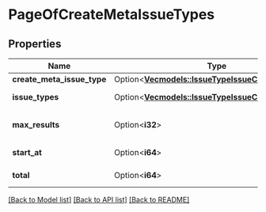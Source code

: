 # PageOfCreateMetaIssueTypes

## Properties

Name | Type | Description | Notes
------------ | ------------- | ------------- | -------------
**create_meta_issue_type** | Option<[**Vec<models::IssueTypeIssueCreateMetadata>**](IssueTypeIssueCreateMetadata.md)> |  | [optional]
**issue_types** | Option<[**Vec<models::IssueTypeIssueCreateMetadata>**](IssueTypeIssueCreateMetadata.md)> | The list of CreateMetaIssueType. | [optional][readonly]
**max_results** | Option<**i32**> | The maximum number of items to return per page. | [optional][readonly]
**start_at** | Option<**i64**> | The index of the first item returned. | [optional][readonly]
**total** | Option<**i64**> | The total number of items in all pages. | [optional][readonly]

[[Back to Model list]](../README.md#documentation-for-models) [[Back to API list]](../README.md#documentation-for-api-endpoints) [[Back to README]](../README.md)


